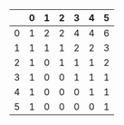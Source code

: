 |   | 0 | 1 | 2 | 3 | 4 | 5 |
|---|---|---|---|---|---|---|
| 0 | 1 | 2 | 2 | 4 | 4 | 6 |
| 1 | 1 | 1 | 1 | 2 | 2 | 3 |
| 2 | 1 | 0 | 1 | 1 | 1 | 2 |
| 3 | 1 | 0 | 0 | 1 | 1 | 1 |
| 4 | 1 | 0 | 0 | 0 | 1 | 1 |
| 5 | 1 | 0 | 0 | 0 | 0 | 1 |